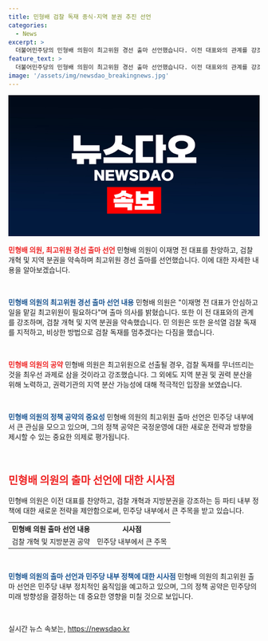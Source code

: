 ```yaml
---
title: 민형배 검찰 독재 종식·지역 분권 추진 선언
categories:
  - News
excerpt: >
  더불어민주당의 민형배 의원이 최고위원 경선 출마 선언했습니다. 이전 대표와의 관계를 강조하며, 윤석열 검찰 독재를 비판하고 지역 분권을 강조했습니다. 또한, 공수처와 중수처의 지역 분산 가능성을 언급하며 권력기관의 지역 분산을 주장했습니다. 클릭할 만한 화제성과 주목받는 발언이 돋보이는 민 의원의 최고위원 출마 선언입니다. #민주당 #최고위원 #광주 #민형배
feature_text: >
  더불어민주당의 민형배 의원이 최고위원 경선 출마 선언했습니다. 이전 대표와의 관계를 강조하며, 윤석열 검찰 독재를 비판하고 지역 분권을 강조했습니다. 또한, 공수처와 중수처의 지역 분산 가능성을 언급하며 권력기관의 지역 분산을 주장했습니다. 클릭할 만한 화제성과 주목받는 발언이 돋보이는 민 의원의 최고위원 출마 선언입니다. #민주당 #최고위원 #광주 #민형배
image: '/assets/img/newsdao_breakingnews.jpg'
---
```


<p><img src="/assets/img/newsdao_breakingnews.jpg" alt="flaretime 속보" /></p>

<p><b><span style="color: #ee2323;">민형배 의원, 최고위원 경선 출마 선언</span></b>
민형배 의원이 이재명 전 대표를 찬양하고, 검찰 개혁 및 지역 분권을 약속하며 최고위원 경선 출마를 선언했습니다. 이에 대한 자세한 내용을 알아보겠습니다.</p>

<p data-ke-size="size16">&nbsp;</p>

<p><b><span style="color: #1a5490;">민형배 의원의 최고위원 경선 출마 선언 내용</span></b>
민형배 의원은 "이재명 전 대표가 안심하고 일을 맡길 최고위원이 필요하다"며 출마 의사를 밝혔습니다. 또한 이 전 대표와의 관계를 강조하며, 검찰 개혁 및 지역 분권을 약속했습니다. 민 의원은 또한 윤석열 검찰 독재를 지적하고, 비상한 방법으로 검찰 독재를 멈추겠다는 다짐을 했습니다.</p>

<p data-ke-size="size16">&nbsp;</p>

<p><b><span style="color: #ee2323;">민형배 의원의 공약</span></b>
민형배 의원은 최고위원으로 선출될 경우, 검찰 독재를 무너뜨리는 것을 최우선 과제로 삼을 것이라고 강조했습니다. 그 외에도 지역 분권 및 권력 분산을 위해 노력하고, 권력기관의 지역 분산 가능성에 대해 적극적인 입장을 보였습니다.</p>

<p data-ke-size="size16">&nbsp;</p>

<p><b><span style="color: #1a5490;">민형배 의원의 정책 공약의 중요성</span></b>
민형배 의원의 최고위원 출마 선언은 민주당 내부에서 큰 관심을 모으고 있으며, 그의 정책 공약은 국정운영에 대한 새로운 전략과 방향을 제시할 수 있는 중요한 의제로 평가됩니다.</p>

<p data-ke-size="size16">&nbsp;</p>

<h2><span style="color: #ee2323;">민형배 의원의 출마 선언에 대한 시사점</span></h2>

<p>민형배 의원은 이전 대표를 찬양하고, 검찰 개혁과 지방분권을 강조하는 등 파티 내부 정책에 대한 새로운 전략을 제안함으로써, 민주당 내부에서 큰 주목을 받고 있습니다.</p>

<table>
    <tr>
        <td style="text-align: center; height: 17px;"><b>민형배 의원 출마 선언 내용</b></td>
        <td style="text-align: center; height: 17px;"><b>시사점</b></td>
    </tr>
    <tr>
        <td style="text-align: center; height: 17px;">검찰 개혁 및 지방분권 공약</td>
        <td style="text-align: center; height: 17px;">민주당 내부에서 큰 주목</td>
    </tr>
</table>

<p data-ke-size="size16">&nbsp;</p>

<p><b><span style="color: #1a5490;">민형배 의원의 출마 선언과 민주당 내부 정책에 대한 시사점</span></b>
민형배 의원의 최고위원 출마 선언은 민주당 내부 정치적인 움직임을 예고하고 있으며, 그의 정책 공약은 민주당의 미래 방향성을 결정하는 데 중요한 영향을 미칠 것으로 보입니다.</p>

<p data-ke-size="size16">&nbsp;</p>
실시간 뉴스 속보는, <a href="https://newsdao.kr" rel="dofollow">https://newsdao.kr</a>


